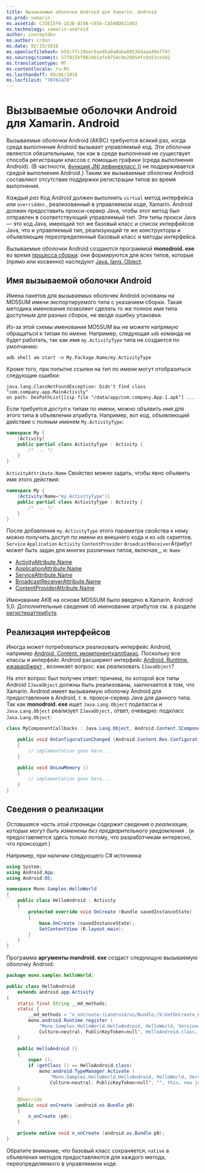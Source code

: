 ```yaml
---
title: Вызываемые оболочки Android для Xamarin. Android
ms.prod: xamarin
ms.assetid: C33E15FA-1E2B-819A-C656-CA588D611492
ms.technology: xamarin-android
author: conceptdev
ms.author: crdun
ms.date: 02/15/2018
ms.openlocfilehash: b55cffc19eec5ae95a0a0aba8053bdaaa49e7747
ms.sourcegitcommit: 57f815bf0024b1afe9754c0e28054fc0a53ce302
ms.translationtype: MT
ms.contentlocale: ru-RU
ms.lasthandoff: 09/06/2019
ms.locfileid: "70761478"
---
```

# <a name="android-callable-wrappers-for-xamarinandroid"></a>Вызываемые оболочки Android для Xamarin. Android

Вызываемые оболочки Android (АКВС) требуются всякий раз, когда среда выполнения Android вызывает управляемый код. Эти оболочки являются обязательными, так как в среде выполнения не существует способа регистрации классов с помощью графики (среда выполнения Android). (В частности, [функция JNI дефинекласс ()](http://docs.oracle.com/javase/1.5.0/docs/guide/jni/spec/functions.html#wp15986) не поддерживается средой выполнения Android.} Таким же вызываемые оболочки Android составляют отсутствие поддержки регистрации типов во время выполнения. 

*Каждый раз* Код Android должен выполнять `virtual` метод интерфейса или `overridden` , реализованный в управляемом коде, Xamarin. Android должен предоставить прокси-сервер Java, чтобы этот метод был отправлен в соответствующий управляемый тип. Эти типы прокси Java — это код Java, имеющий тот же базовый класс и список интерфейсов Java, что и управляемый тип, реализующий те же конструкторы и объявляющие переопределенный базовый класс и методы интерфейса. 

Вызываемые оболочки Android создаются программой **monodroid. exe** во время [процесса сборки](~/android/deploy-test/building-apps/build-process.md): они формируются для всех типов, которые (прямо или косвенно) наследуют [Java. lang. Object](xref:Java.Lang.Object). 

## <a name="android-callable-wrapper-naming"></a>Имя вызываемой оболочки Android

Имена пакетов для вызываемых оболочек Android основаны на MD5SUM имени экспортируемого типа с указанием сборки. Такая методика именования позволяет сделать то же полное имя типа доступным для разных сборок, не вводя ошибку упаковки. 

Из-за этой схемы именования MD5SUM вы не можете напрямую обращаться к типам по имени. Например, следующая `adb` команда не будет работать, так как имя `my.ActivityType` типа не создается по умолчанию: 

```shell
adb shell am start -n My.Package.Name/my.ActivityType
```

Кроме того, при попытке ссылки на тип по имени могут отобразиться следующие ошибки:

```shell
java.lang.ClassNotFoundException: Didn't find class "com.company.app.MainActivity"
on path: DexPathList[[zip file "/data/app/com.company.App-1.apk"] ...
```

Если требуется *доступ* к типам по имени, можно объявить имя для этого типа в объявлении атрибута. Например, вот код, объявляющий действие с полным именем `My.ActivityType`:

```csharp
namespace My {
    [Activity]
    public partial class ActivityType : Activity {
        /* ... */
    }
}
```

`ActivityAttribute.Name` Свойство можно задать, чтобы явно объявить имя этого действия: 

```csharp
namespace My {
    [Activity(Name="my.ActivityType")]
    public partial class ActivityType : Activity {
        /* ... */
    }
}
```

После добавления `my.ActivityType` этого параметра свойства к нему можно получить доступ по имени из внешнего кода и из `adb` скриптов. `Service` `Application` `Activity` `ContentProvider` `BroadcastReceiver`Атрибут может быть задан для многих различных типов, включая,,, и: `Name` 

- [ActivityAttribute.Name](xref:Android.App.ActivityAttribute.Name)
- [ApplicationAttribute.Name](xref:Android.App.ApplicationAttribute.Name)
- [ServiceAttribute.Name](xref:Android.App.ServiceAttribute.Name)
- [BroadcastReceiverAttribute.Name](xref:Android.Content.BroadcastReceiverAttribute.Name)
- [ContentProviderAttribute.Name](xref:Android.Content.ContentProviderAttribute.Name)

Именование АКВ на основе MD5SUM было введено в Xamarin. Android 5,0. Дополнительные сведения об именовании атрибутов см. в разделе [регистераттрибуте](xref:Android.Runtime.RegisterAttribute). 

## <a name="implementing-interfaces"></a>Реализация интерфейсов

Иногда может потребоваться реализовать интерфейс Android, например [Android. Content. икомпоненткаллбаккс](xref:Android.Content.IComponentCallbacks). Поскольку все классы и интерфейс Android расширяют интерфейс [Android. Runtime. ижаваобжект](xref:Android.Runtime.IJavaObject) , возникает вопрос: как реализовать `IJavaObject`? 

На этот вопрос был получен ответ: причина, по которой все типы Android `IJavaObject` должны быть реализованы, заключается в том, что Xamarin. Android имеет вызываемую оболочку Android для предоставления в Android, т. е. прокси-сервер Java для данного типа. Так как **monodroid. exe** ищет `Java.Lang.Object` подклассы и `Java.Lang.Object` реализует `IJavaObject,` ответ, очевидно: подкласс `Java.Lang.Object`: 

```csharp
class MyComponentCallbacks : Java.Lang.Object, Android.Content.IComponentCallbacks {

    public void OnConfigurationChanged (Android.Content.Res.Configuration newConfig)
    {
        // implementation goes here...
    } 

    public void OnLowMemory ()
    {
        // implementation goes here...
    }
}
```

## <a name="implementation-details"></a>Сведения о реализации

*Оставшаяся часть этой страницы содержит сведения о реализации, которые могут быть изменены без предварительного уведомления* . (и предоставляется здесь только потому, что разработчикам интересно, что происходит.) 

Например, при наличии следующего C# источника:

```csharp
using System;
using Android.App;
using Android.OS;

namespace Mono.Samples.HelloWorld
{
    public class HelloAndroid : Activity
    {
        protected override void OnCreate (Bundle savedInstanceState)
        {
            base.OnCreate (savedInstanceState);
            SetContentView (R.layout.main);
        }
    }
}
```

Программа **аргументы mandroid. exe** создаст следующую вызываемую оболочку Android: 

```java
package mono.samples.helloWorld;

public class HelloAndroid
    extends android.app.Activity
{
    static final String __md_methods;
    static {
        __md_methods = "n_onCreate:(Landroid/os/Bundle;)V:GetOnCreate_Landroid_os_Bundle_Handler\n" + "";
        mono.android.Runtime.register (
            "Mono.Samples.HelloWorld.HelloAndroid, HelloWorld, Version=1.0.0.0, 
            Culture=neutral, PublicKeyToken=null", HelloAndroid.class, __md_methods);
    }

    public HelloAndroid ()
    {
        super ();
        if (getClass () == HelloAndroid.class)
            mono.android.TypeManager.Activate (
                "Mono.Samples.HelloWorld.HelloAndroid, HelloWorld, Version=1.0.0.0, 
                Culture=neutral, PublicKeyToken=null", "", this, new java.lang.Object[] {  });
    }

    @Override
    public void onCreate (android.os.Bundle p0)
    {
        n_onCreate (p0);
    }

    private native void n_onCreate (android.os.Bundle p0);
}
```

Обратите внимание, что базовый класс сохраняется, `native` а объявления методов предоставляются для каждого метода, переопределяемого в управляемом коде. 
